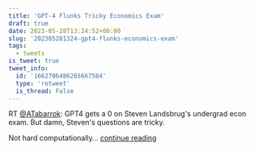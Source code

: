 ```yaml
---
title: 'GPT-4 Flunks Tricky Economics Exam'
draft: true
date: 2023-05-28T13:24:52+00:00
slug: '202305281324-gpt4-flunks-economics-exam'
tags:
  - tweets
is_tweet: true
tweet_info:
  id: '1662706486265667584'
  type: 'retweet'
  is_thread: False
---
```




RT [@ATabarrok](https://x.com/ATabarrok): GPT4 gets a 0 on Steven Landsbrug's undergrad econ exam. But damn, Steven's questions are tricky.

Not hard computationally… [continue reading](https://x.com/sytelus/status/1662706486265667584)
